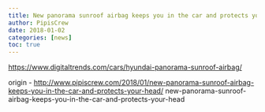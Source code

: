 ```yaml
---
title: New panorama sunroof airbag keeps you in the car and protects your head
author: PipisCrew
date: 2018-01-02
categories: [news]
toc: true
---
```


https://www.digitaltrends.com/cars/hyundai-panorama-sunroof-airbag/

origin - http://www.pipiscrew.com/2018/01/new-panorama-sunroof-airbag-keeps-you-in-the-car-and-protects-your-head/ new-panorama-sunroof-airbag-keeps-you-in-the-car-and-protects-your-head